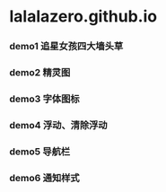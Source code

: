 # lalalazero.github.io

### demo1 追星女孩四大墙头草
### demo2 精灵图
### demo3 字体图标
### demo4 浮动、清除浮动
### demo5 导航栏
### demo6 通知样式
